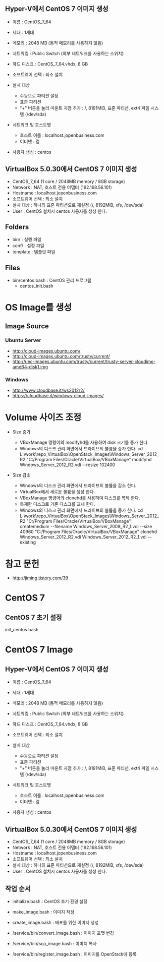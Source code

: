## Hyper-V에서 CentOS 7 이미지 생성

* 이름 : CentOS_7_64
* 세대 : 1세대
* 메모리 : 2048 MB (동적 메모리를 사용하지 않음)
* 네트워킹 : Public Switch (외부 네트워크를 사용하는 스위치)
* 하드 디스크 : CentOS_7_64.vhdx, 8 GB

* 소프트웨어 선택 : 최소 설치
* 설치 대상
  * 수동으로 파티션 설정
  * 표준 파티션
  * "+" 버튼을 눌러 마운트 지점 추가 : /, 8191MiB, 표준 파티션, ext4 파일 시스템 (/dev/sda)
* 네트워크 및 호스트명
  * 호스트 이름 : localhost.jopenbusiness.com
  * 이더넷 : 켬
* 사용자 생성 : centos

## VirtualBox 5.0.30에서 CentOS 7 이미지 생성

* CentOS_7_64 (1 core / 2048MB memory / 8GB storage)
* Network : NAT, 호스트 전용 어댑터 (192.168.56.101)
* Hostname : localhost.jopenbusiness.com
* 소프트웨어 선택 : 최소 설치
* 설치 대상 : 하나의 표준 파티션으로 재설정 (/, 8192MiB, xfs, /dev/sda)
* User : CentOS 설치시 centos 사용자를 생성 한다.

## Folders

* bin/ : 실행 파일
* conf/ : 설정 파일
* template : 템플릿 파일

## Files

* bin/centos.bash : CentOS 관리 프로그램
  * centos_init.bash

# OS Image를 생성

## Image Source

### Ubuntu Server

* http://cloud-images.ubuntu.com/
* http://cloud-images.ubuntu.com/trusty/current/
* http://uec-images.ubuntu.com/trusty/current/trusty-server-cloudimg-amd64-disk1.img

### Windows

* http://www.cloudbase.it/ws2012r2/
* https://cloudbase.it/windows-cloud-images/

# Volume 사이즈 조정

* Size 증가
  * VBoxManage 명령어의 modifyhd를 사용하여 disk 크기를 증가 한다.
  * Windows의 디스크 관리 화면에서 드라이브의 볼륨을 증가 한다.
cd L:\work\repo_VirtualBox\OpenStack_Images\Windows_Server_2012_R2
"C:/Program Files/Oracle/VirtualBox/VBoxManage" modifyhd Windows_Server_2012_R2.vdi --resize 102400

* Size 감소
  * Windows의 디스크 관리 화면에서 드라이브의 볼륨을 감소 한다.
  * VirtualBox에서 새로운 볼륨을 생성 한다.
  * VBoxManage 명령어의 clonehd를 사용하여 디스크를 복제 한다.
  * 복제한 디스크로 기존 디스크를 교체 한다.
  * Windows의 디스크 관리 화면에서 드라이브의 볼륨을 증가 한다.
cd L:\work\repo_VirtualBox\OpenStack_Images\Windows_Server_2012_R2
"C:/Program Files/Oracle/VirtualBox/VBoxManage" createmedium --filename Windows_Server_2008_R2_1.vdi --size 40960
"C:/Program Files/Oracle/VirtualBox/VBoxManage" clonehd Windows_Server_2012_R2.vdi Windows_Server_2012_R2_1.vdi --existing

# 참고 문헌

* http://jiming.tistory.com/39

# CentOS 7

## CentOS 7 초기 설정
init_centos.bash

# CentOS 7 Image

## Hyper-V에서 CentOS 7 이미지 생성

* 이름 : CentOS_7_64
* 세대 : 1세대
* 메모리 : 2048 MB (동적 메모리를 사용하지 않음)
* 네트워킹 : Public Switch (외부 네트워크를 사용하는 스위치)
* 하드 디스크 : CentOS_7_64.vhdx, 8 GB

* 소프트웨어 선택 : 최소 설치
* 설치 대상
  * 수동으로 파티션 설정
  * 표준 파티션
  * "+" 버튼을 눌러 마운트 지점 추가 : /, 8191MiB, 표준 파티션, ext4 파일 시스템 (/dev/sda)
* 네트워크 및 호스트명
  * 호스트 이름 : localhost.jopenbusiness.com
  * 이더넷 : 켬
* 사용자 생성 : centos

## VirtualBox 5.0.30에서 CentOS 7 이미지 생성

* CentOS_7_64 (1 core / 2048MB memory / 8GB storage)
* Network : NAT, 호스트 전용 어댑터 (192.168.56.101)
* Hostname : localhost.jopenbusiness.com
* 소프트웨어 선택 : 최소 설치
* 설치 대상 : 하나의 표준 파티션으로 재설정 (/, 8192MiB, xfs, /dev/sda)
* User : CentOS 설치시 centos 사용자를 생성 한다.

## 작업 순서

* initialize.bash     : CentOS 초기 환경 설정
* make_image.bash     : 이미지 작성
* create_image.bash   : 배포를 위한 이미지 생성

* /service/bin/convert_image.bash  : 이미지 포맷 변경
* /service/bin/scp_image.bash      : 이미지 복사
* /service/bin/register_image.bash : 이미지를 OpenStack에 등록

